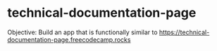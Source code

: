 # technical-documentation-page
Objective: Build an app that is functionally similar to https://technical-documentation-page.freecodecamp.rocks
